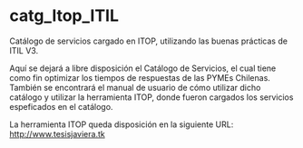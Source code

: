 # catg_Itop_ITIL
Catálogo de servicios cargado en ITOP, utilizando las buenas prácticas de ITIL V3.

Aquí se dejará a libre disposición el Catálogo de Servicios, el cual tiene como fin optimizar los tiempos de respuestas de las PYMEs Chilenas.
También se encontrará el manual de usuario de cómo utilizar dicho catálogo y utilizar la herramienta ITOP, donde fueron cargados los servicios espeficados en el catálogo. 


La herramienta ITOP queda disposición en la siguiente URL: http://www.tesisjaviera.tk
